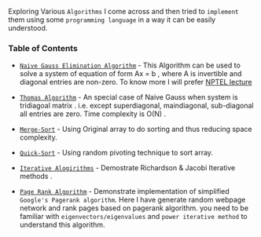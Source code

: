 Exploring Various `Algorithms` I come across and then tried to `implement` them using some `programming language` in a way it can be easily understood.

 ### Table of Contents
- [`Naive Gauss Elimination Algorithm`](https://github.com/kumar-mahendra/Mathematics-and-Algorithms/blob/main/Naive%20Gauss%20Elimination%20method.ipynb) - This Algorithm can be used to solve a system of equation of form Ax = b , where A is invertible and diagonal entries are non-zero. To know more I will prefer [NPTEL lecture](https://nptel.ac.in/content/storage2/courses/122104019/numerical-analysis/kadalbajoo/lec1/fnode5.html)

- [`Thomas Algorithm`](https://github.com/kumar-mahendra/Mathematics_of_Scientific_Computing/blob/main/Thomas%20Algorithm.ipynb) - An special case of Naive Gauss when system is tridiagoal matrix . i.e. except superdiagonal, maindiagonal, sub-diagonal all entries are zero. Time complexity is O(N) .

- [`Merge-Sort`](https://github.com/kumar-mahendra/Mathematics_of_Scientific_Computing/blob/main/mergesort_new_way.cpp) - Using Original array to do sorting and thus reducing space complexity.

- [`Quick-Sort`](https://github.com/kumar-mahendra/Mathematics_of_Scientific_Computing/blob/main/quicksort_with_random_pivoting.cpp) -  Using random pivoting technique  to sort array. 

- [`Iterative Alogirithms`](https://github.com/kumar-mahendra/Mathematics-and-Algorithms/blob/main/Iterative%20Methods.ipynb) - Demostrate Richardson & Jacobi Iterative methods .

- [`Page Rank Algorithm`](https://github.com/kumar-mahendra/Mathematics-and-Algorithms/blob/main/PageRank_Algorithm.py) - Demonstrate implementation of simplified `Google's Pagerank algorithm`. Here I have generate random webpage network and rank pages based on pagerank algorithm. you need to be familiar with `eigenvectors/eigenvalues` and `power iterative method` to understand this algorithm. 

